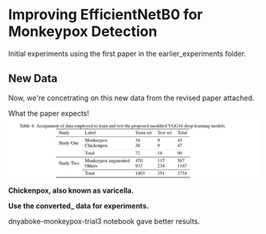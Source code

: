 # Improving EfficientNetB0 for Monkeypox Detection
Initial experiments using the first paper in the earlier_experiments folder.

## New Data

Now, we're concetrating on this new data from the revised paper attached.

What the paper expects!
![data labelling](img/data_labelling.png)

**Chickenpox, also known as varicella.**

**Use the converted_ data for experiments.**

dnyaboke-monkeypox-trial3 notebook gave better results.

